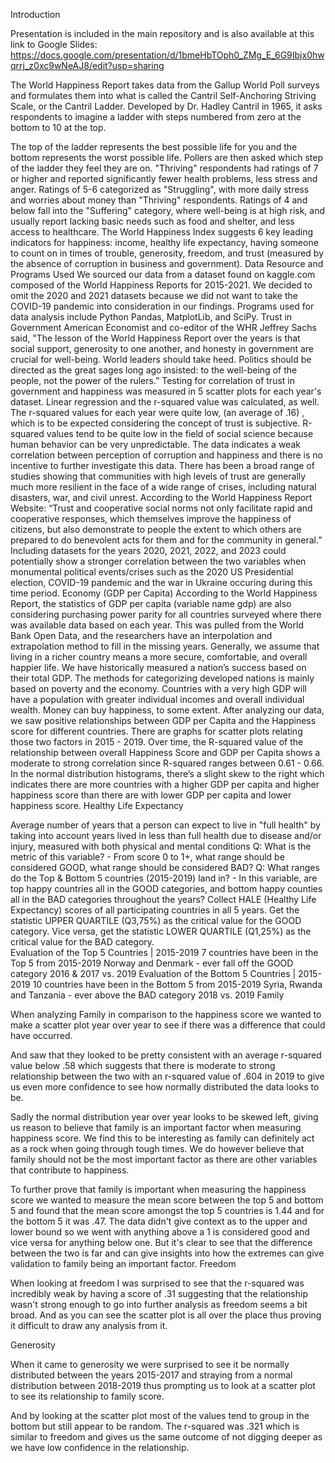 Introduction

Presentation is included in the main repository and is also available at this link to Google Slides:
https://docs.google.com/presentation/d/1bmeHbTOph0_ZMg_E_6G9Ibjx0hwqrrj_z0xc9wNeAJ8/edit?usp=sharing

The World Happiness Report takes data from the Gallup World Poll surveys and formulates them into what is called the Cantril Self-Anchoring Striving Scale, or the Cantril Ladder. Developed by Dr. Hadley Cantril in 1965, it asks respondents to imagine a ladder with steps numbered from zero at the bottom to 10 at the top.


The top of the ladder represents the best possible life for you and the bottom represents the worst possible life. Pollers are then asked which step of the ladder they feel they are on.
"Thriving" respondents had ratings of 7 or higher and reported significantly fewer health problems, less stress and anger.
Ratings of 5-6 categorized as "Struggling", with more daily stress and worries about money than "Thriving" respondents. 
Ratings of 4 and below fall into the "Suffering" category, where well-being is at high risk, and usually report lacking basic needs such as food and shelter, and less access to healthcare.
The World Happiness Index suggests 6 key leading indicators for happiness:  income, healthy life expectancy, having someone to count on in times of trouble, generosity, freedom, and trust (measured by the absence of corruption in business and government).
Data Resource and Programs Used
We sourced our data from a dataset found on kaggle.com composed of the World Happiness Reports for 2015-2021. We decided to omit the 2020 and 2021 datasets because we did not want to take the COVID-19 pandemic into consideration in our findings. Programs used for data analysis include Python Pandas, MatplotLib, and SciPy.
Trust in Government
American Economist and co-editor of the WHR Jeffrey Sachs said,
"The lesson of the World Happiness Report over the years is that social support, generosity to one another, and honesty in government are crucial for well-being. World leaders should take heed. Politics should be directed as the great sages long ago insisted: to the well-being of the people, not the power of the rulers.”
Testing for correlation of trust in government and happiness was measured in 5 scatter plots for each year's dataset. Linear regression and the r-squared value was calculated, as well. The r-squared values for each year were quite low, (an average of .16) , which is to be expected considering the concept of trust is subjective. R-squared values tend to be quite low in the field of social science because human behavior can be very unpredictable. The data indicates a weak correlation between perception of corruption and happiness and there is no incentive to further investigate this data.
There has been a broad range of studies showing that communities with high levels of trust are generally much more resilient in the face of a wide range of crises, including natural disasters, war, and civil unrest. According to the World Happiness Report Website:
“Trust and cooperative social norms not only facilitate rapid and cooperative responses, which themselves improve the happiness of citizens, but also demonstrate to people the extent to which others are prepared to do benevolent acts for them and for the community in general.”
Including datasets for the years 2020, 2021, 2022, and 2023 could potentially show a stronger correlation between the two variables when monumental political events/crises such as the 2020 US Presidential election, COVID-19 pandemic and the war in Ukraine occuring during this time period.
Economy (GDP per Capita)
According to the World Happiness Report, the statistics of GDP per capita (variable name gdp)  are also considering purchasing power parity for all countries surveyed where there was available data based on each year. This was pulled from the World Bank Open Data, and the researchers have an interpolation and extrapolation method to fill in the missing years.
Generally, we assume that living in a richer country means a more secure, comfortable, and overall happier life. We have historically measured a nation’s success based on their total GDP. The methods for categorizing developed nations is mainly based on poverty and the economy. Countries with a very high GDP will have a population with greater individual incomes and overall individual wealth. Money can buy happiness, to some extent. 
After analyzing our data, we saw positive relationships between GDP per Capita and the Happiness score for different countries. There are graphs for scatter plots relating those two factors in 2015 - 2019. Over time, the R-squared value of the relationship between overall Happiness Score and GDP per Capita shows a moderate to strong correlation since R-squared ranges between 0.61 - 0.66. In the normal distribution histograms, there’s a slight skew to the right which indicates there are more countries with a higher GDP per capita and higher happiness score than there are with lower GDP per capita and lower happiness score. 
Healthy Life Expectancy

Average number of years that a person can expect to live in "full health" by taking into account years lived in less than full health due to disease and/or injury, measured with both physical and mental conditions
Q: What is the metric of this variable? - From score 0 to 1+, what range should be considered GOOD, what range should be considered BAD?
Q: What ranges do the Top & Bottom 5 countries (2015-2019) land in? - In this variable, are top happy countries all in the GOOD categories, and bottom happy counties all in the BAD categories throughout the years?
Collect HALE (Healthy Life Expectancy) scores of all participating countries in all 5 years. 
Get the statistic UPPER QUARTILE (Q3,75%) as the critical value for the GOOD category.
Vice versa, get the statistic LOWER QUARTILE (Q1,25%) as the critical value for the BAD category.  
Evaluation of the Top 5 Countries | 2015-2019
7 countries have been in the Top 5 from 2015-2019
Norway and Denmark - ever fall off the GOOD category
2016 & 2017 vs. 2019
Evaluation of the Bottom 5 Countries | 2015-2019
10 countries have been in the Bottom 5 from 2015-2019
Syria, Rwanda and Tanzania - ever above the BAD category
2018 vs. 2019
Family

When analyzing Family in comparison to the happiness score we wanted to make a scatter plot year over year to see if there was a difference that could have occurred. 

And saw that they looked to be pretty consistent with an average r-squared value below .58 which suggests that there is moderate to strong relationship between the two with an r-squared value of .604 in 2019 to give us even more confidence to see how normally distributed the data looks to be.

Sadly the normal distribution year over year looks to be skewed left, giving us reason to believe that family is an important factor when measuring happiness score. We find this to be interesting as family can definitely act as a rock when going through tough times. We do however believe that family should not be the most important factor as there are other variables that contribute to happiness.

To further prove that family is important when measuring the happiness score we wanted to measure the mean score between the top 5 and bottom 5 and found that the mean score amongst the top 5 countries is 1.44 and for the bottom 5 it was .47. The data didn't give context as to the upper and lower bound so we went with anything above a 1 is considered good and vice versa for anything below one. But it's clear to see that the difference between the two is far and can give insights into how the extremes can give validation to family being an important factor.
Freedom

When looking at freedom I was surprised to see that the r-squared was incredibly weak by having a score of .31 suggesting that the relationship wasn't strong enough to go into further analysis as freedom seems a bit broad. And as you can see the scatter plot is all over the place thus proving it difficult to draw any analysis from it.


Generosity

When it came to  generosity we were surprised to see it be normally distributed between the years 2015-2017 and straying from a normal distribution between 2018-2019 thus prompting us to look at a scatter plot to see its relationship to family score.

And by looking at the scatter plot most of the values tend to group in the bottom but still appear to be random. The r-squared was .321 which is similar to freedom and gives us the same outcome of not digging deeper as we have low confidence in the relationship. 
